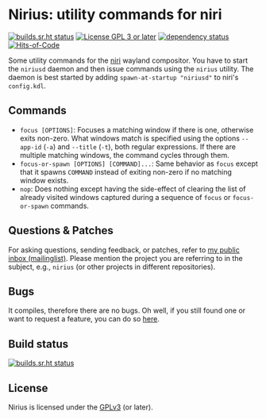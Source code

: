 # Nirius: utility commands for niri

[![builds.sr.ht status](https://builds.sr.ht/~tsdh/nirius.svg)](https://builds.sr.ht/~tsdh/nirius?)
[![License GPL 3 or later](https://img.shields.io/crates/l/nirius.svg)](https://www.gnu.org/licenses/gpl-3.0.en.html)
[![dependency status](https://deps.rs/repo/sourcehut/~tsdh/nirius/status.svg)](https://deps.rs/repo/sourcehut/~tsdh/nirius)
[![Hits-of-Code](https://hitsofcode.com/sourcehut/~tsdh/nirius?branch=main)](https://hitsofcode.com/sourcehut/~tsdh/nirius/view?branch=main)

Some utility commands for the [niri](https://github.com/YaLTeR/niri/) wayland
compositor.  You have to start the `niriusd` daemon and then issue commands
using the `nirius` utility.  The daemon is best started by adding
`spawn-at-startup "niriusd"` to niri's `config.kdl`.

## Commands

- `focus [OPTIONS]`: Focuses a matching window if there is one, otherwise exits
  non-zero.  What windows match is specified using the options `--app-id`
  (`-a`) and `--title` (`-t`), both regular expressions.  If there are multiple
  matching windows, the command cycles through them.
- `focus-or-spawn [OPTIONS] [COMMAND]...`: Same behavior as `focus` except that
  it spawns `COMMAND` instead of exiting non-zero if no matching window exists.
- `nop`: Does nothing except having the side-effect of clearing the list of
  already visited windows captured during a sequence of `focus` or
  `focus-or-spawn` commands.

## <a id="questions-and-patches">Questions & Patches</a>

For asking questions, sending feedback, or patches, refer to [my public inbox
(mailinglist)](https://lists.sr.ht/~tsdh/public-inbox).  Please mention the
project you are referring to in the subject, e.g., `nirius` (or other projects
in different repositories).

## <a id="bugs">Bugs</a>

It compiles, therefore there are no bugs.  Oh well, if you still found one or
want to request a feature, you can do so
[here](https://todo.sr.ht/~tsdh/nirius).

## <a id="build-status">Build status</a>

[![builds.sr.ht status](https://builds.sr.ht/~tsdh/nirius.svg)](https://builds.sr.ht/~tsdh/nirius?)

## <a id="license">License</a>

Nirius is licensed under the
[GPLv3](https://www.gnu.org/licenses/gpl-3.0.en.html) (or later).
